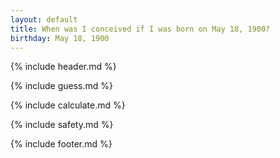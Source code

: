 ```yaml
---
layout: default
title: When was I conceived if I was born on May 18, 1900?
birthday: May 18, 1900
---
```


{% include header.md %}

{% include guess.md %}

{% include calculate.md %}

{% include safety.md %}

{% include footer.md %}



